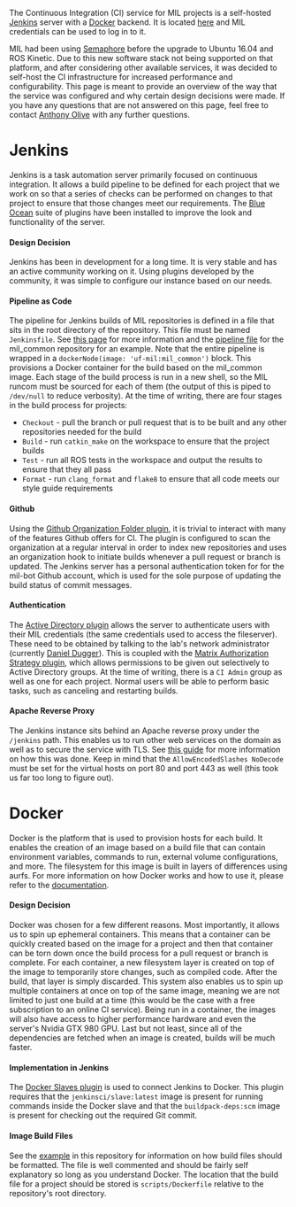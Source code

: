 The Continuous Integration (CI) service for MIL projects is a self-hosted [Jenkins](https://jenkins.io/index.html) server with a [Docker](https://www.docker.com) backend. It is located [here](https://ci.mil.ufl.edu/jenkins/blue/pipelines) and MIL credentials can be used to log in to it.

MIL had been using [Semaphore](https://semaphoreci.com) before the upgrade to Ubuntu 16.04 and ROS Kinetic. Due to this new software stack not being supported on that platform, and after considering other available services, it was decided to self-host the CI infrastructure for increased performance and configurability. This page is meant to provide an overview of the way that the service was configured and why certain design decisions were made. If you have any questions that are not answered on this page, feel free to contact [Anthony Olive](https://github.com/whispercoros) with any further questions.


# Jenkins
Jenkins is a task automation server primarily focused on continuous integration. It allows a build pipeline to be defined for each project that we work on so that a series of checks can be performed on changes to that project to ensure that those changes meet our requirements. The [Blue Ocean](https://jenkins.io/projects/blueocean) suite of plugins have been installed to improve the look and functionality of the server.

#### Design Decision
Jenkins has been in development for a long time. It is very stable and has an active community working on it. Using plugins developed by the community, it was simple to configure our instance based on our needs.

#### Pipeline as Code
The pipeline for Jenkins builds of MIL repositories is defined in a file that sits in the root directory of the repository. This file must be named `Jenkinsfile`. See [this page](https://jenkins.io/solutions/pipeline) for more information and the [pipeline file](https://github.com/uf-mil/mil_common/blob/master/Jenkinsfile) for the mil_common repository for an example. Note that the entire pipeline is wrapped in a `dockerNode(image: 'uf-mil:mil_common')` block. This provisions a Docker container for the build based on the mil_common image. Each stage of the build process is run in a new shell, so the MIL runcom must be sourced for each of them (the output of this is piped to `/dev/null` to reduce verbosity). At the time of writing, there are four stages in the build process for projects:

* `Checkout` - pull the branch or pull request that is to be built and any other repositories needed for the build
* `Build` - run `catkin_make` on the workspace to ensure that the project builds
* `Test` - run all ROS tests in the workspace and output the results to ensure that they all pass
* `Format` - run `clang_format` and `flake8` to ensure that all code meets our style guide requirements

#### Github
Using the [Github Organization Folder plugin](https://wiki.jenkins-ci.org/display/JENKINS/GitHub+Organization+Folder+Plugin), it is trivial to interact with many of the features Github offers for CI. The plugin is configured to scan the organization at a regular interval in order to index new repositories and uses an organization hook to initiate builds whenever a pull request or branch is updated. The Jenkins server has a personal authentication token for for the mil-bot Github account, which is used for the sole purpose of updating the build status of commit messages.

#### Authentication
The [Active Directory plugin](https://wiki.jenkins-ci.org/display/JENKINS/Active+Directory+Plugin) allows the server to authenticate users with their MIL credentials (the same credentials used to access the fileserver). These need to be obtained by talking to the lab's network administrator (currently [Daniel Dugger](https://github.com/duggerd)). This is coupled with the [Matrix Authorization Strategy plugin](https://wiki.jenkins-ci.org/display/JENKINS/Matrix+Authorization+Strategy+Plugin), which allows permissions to be given out selectively to Active Directory groups. At the time of writing, there is a `CI Admin` group as well as one for each project. Normal users will be able to perform basic tasks, such as canceling and restarting builds.

#### Apache Reverse Proxy
The Jenkins instance sits behind an Apache reverse proxy under the `/jenkins` path. This enables us to run other web services on the domain as well as to secure the service with TLS. See [this guide](https://wiki.jenkins-ci.org/display/JENKINS/Running+Jenkins+behind+Apache) for more information on how this was done. Keep in mind that the `AllowEncodedSlashes NoDecode` must be set for the virtual hosts on port 80 and port 443 as well (this took us far too long to figure out).


# Docker
Docker is the platform that is used to provision hosts for each build. It enables the creation of an image based on a build file that can contain environment variables, commands to run, external volume configurations, and more. The filesystem for this image is built in layers of differences using aurfs. For more information on how Docker works and how to use it, please refer to the [documentation](https://docs.docker.com/get-started).

#### Design Decision
Docker was chosen for a few different reasons. Most importantly, it allows us to spin up ephemeral containers. This means that a container can be quickly created based on the image for a project and then that container can be torn down once the build process for a pull request or branch is complete. For each container, a new filesystem layer is created on top of the image to temporarily store changes, such as compiled code. After the build, that layer is simply discarded. This system also enables us to spin up multiple containers at once on top of the same image, meaning we are not limited to just one build at a time (this would be the case with a free subscription to an online CI service). Being run in a container, the images will also have access to higher performance hardware and even the server's Nvidia GTX 980 GPU. Last but not least, since all of the dependencies are fetched when an image is created, builds will be much faster.

#### Implementation in Jenkins
The [Docker Slaves plugin](https://wiki.jenkins-ci.org/display/JENKINS/Docker+Slaves+Plugin) is used to connect Jenkins to Docker. This plugin requires that the `jenkinsci/slave:latest` image is present for running commands inside the Docker slave and that the `buildpack-deps:scm` image is present for checking out the required Git commit. 

#### Image Build Files
See the [example](https://github.com/uf-mil/mil_common/blob/master/scripts/Dockerfile) in this repository for information on how build files should be formatted. The file is well commented and should be fairly self explanatory so long as you understand Docker. The location that the build file for a project should be stored is `scripts/Dockerfile` relative to the repository's root directory.
